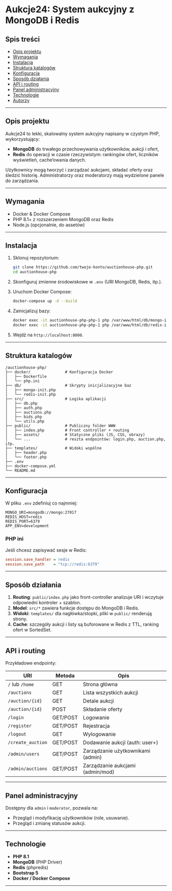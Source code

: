 # Aukcje24: System aukcyjny z MongoDB i Redis

## Spis treści

* [Opis projektu](#opis-projektu)
* [Wymagania](#wymagania)
* [Instalacja](#instalacja)
* [Struktura katalogów](#struktura-katalogów)
* [Konfiguracja](#konfiguracja)
* [Sposób działania](#sposób-działania)
* [API i routing](#api-i-routing)
* [Panel administracyjny](#panel-administracyjny)
* [Technologie](#technologie)
* [Autorzy](#autorzy)

---

## Opis projektu

Aukcje24 to lekki, skalowalny system aukcyjny napisany w czystym PHP, wykorzystujący:

* **MongoDB** do trwałego przechowywania użytkowników, aukcji i ofert,
* **Redis** do operacji w czasie rzeczywistym: rankingów ofert, liczników wyświetleń, cache’owania danych.

Użytkownicy mogą tworzyć i zarządzać aukcjami, składać oferty oraz śledzić historię. Administratorzy oraz moderatorzy mają wydzielone panele do zarządzania.

---

## Wymagania

* Docker & Docker Compose
* PHP 8.1+ z rozszerzeniem MongoDB oraz Redis
* Node.js (opcjonalnie, do assetów)

---

## Instalacja

1. Sklonuj repozytorium:

   ```bash
   git clone https://github.com/twoje-konto/auctionhouse-php.git
   cd auctionhouse-php
   ```

2. Skonfiguruj zmienne środowiskowe w `.env` (URI MongoDB, Redis, itp.).

3. Uruchom Docker Compose:

   ```bash
   docker-compose up -d --build
   ```

4. Zainicjalizuj bazy:

   ```bash
   docker exec -it auctionhouse-php-php-1 php /var/www/html/db/mongo-init.php
   docker exec -it auctionhouse-php-php-1 php /var/www/html/db/redis-init.php
   ```

5. Wejdź na `http://localhost:8000`.

---

## Struktura katalogów

```
/auctionhouse-php/
├── docker/               # Konfiguracja Docker
│   ├── Dockerfile
│   └── php.ini
├── db/                   # Skrypty inicjalizacyjne baz
│   ├── mongo-init.php
│   └── redis-init.php
├── src/                  # Logika aplikacji
│   ├── db.php
│   ├── auth.php
│   ├── auctions.php
│   ├── bids.php
│   └── utils.php
├── public/               # Publiczny folder WWW
│   ├── index.php         # Front controller + routing
│   ├── assets/           # Statyczne pliki (JS, CSS, obrazy)
│   └── ...               # reszta endpointów: login.php, auction.php, itp.
├── templates/            # Widoki wspólne
│   ├── header.php
│   └── footer.php
├── .env
├── docker-compose.yml
└── README.md
```

---

## Konfiguracja

W pliku `.env` zdefiniuj co najmniej:

```
MONGO_URI=mongodb://mongo:27017
REDIS_HOST=redis
REDIS_PORT=6379
APP_ENV=development
```

### PHP ini

Jeśli chcesz zapisywać sesje w Redis:

```ini
session.save_handler = redis
session.save_path    = "tcp://redis:6379"
```

---

## Sposób działania

1. **Routing**: `public/index.php` jako front-controller analizuje URI i wczytuje odpowiedni kontroler + szablon.
2. **Model**: `src/*` zawiera funkcje dostępu do MongoDB i Redis.
3. **Widoki**: `templates/` dla nagłówka/stopki, pliki w `public/` renderują strony.
4. **Cache**: szczegóły aukcji i listy są buforowane w Redis z TTL, ranking ofert w SortedSet.

---

## API i routing

Przykładowe endpointy:

| URI               | Metoda   | Opis                              |
| ----------------- | -------- | --------------------------------- |
| `/` lub `/home`   | GET      | Strona główna                     |
| `/auctions`       | GET      | Lista wszystkich aukcji           |
| `/auction/{id}`   | GET      | Detale aukcji                     |
| `/auction/{id}`   | POST     | Składanie oferty                  |
| `/login`          | GET/POST | Logowanie                         |
| `/register`       | GET/POST | Rejestracja                       |
| `/logout`         | GET      | Wylogowanie                       |
| `/create_auction` | GET/POST | Dodawanie aukcji (auth: user+)    |
| `/admin/users`    | GET/POST | Zarządzanie użytkownikami (admin) |
| `/admin/auctions` | GET/POST | Zarządzanie aukcjami (admin/mod)  |

---

## Panel administracyjny

Dostępny dla `admin` i `moderator`, pozwala na:

* Przegląd i modyfikację użytkowników (role, usuwanie).
* Przegląd i zmianę statusów aukcji.

---

## Technologie

* **PHP 8.1**
* **MongoDB** (PHP Driver)
* **Redis** (phpredis)
* **Bootstrap 5**
* **Docker / Docker Compose**

---

